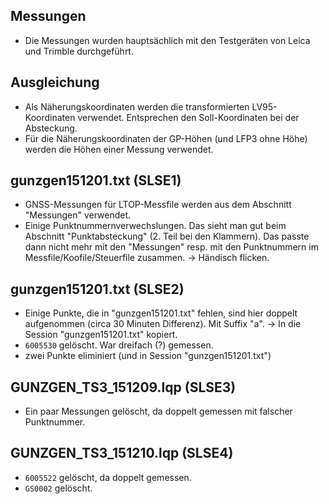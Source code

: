 Messungen
---------
* Die Messungen wurden hauptsächlich mit den Testgeräten von Leica und Trimble durchgeführt.

Ausgleichung
------------
* Als Näherungskoordinaten werden die transformierten LV95-Koordinaten verwendet. Entsprechen den Soll-Koordinaten bei der Absteckung.
* Für die Näherungskoordinaten der GP-Höhen (und LFP3 ohne Höhe) werden die Höhen einer Messung verwendet.


gunzgen151201.txt (SLSE1)
-------------------------
* GNSS-Messungen für LTOP-Messfile werden aus dem Abschnitt "Messungen" verwendet.
* Einige Punktnummernverwechslungen. Das sieht man gut beim Abschnitt "Punktabsteckung" (2. Teil bei den Klammern). Das passte dann nicht mehr mit den "Messungen" resp. mit den Punktnummern im Messfile/Koofile/Steuerfile zusammen. -> Händisch flicken. 

gunzgen151201.txt (SLSE2)
-------------------------
* Einige Punkte, die in "gunzgen151201.txt" fehlen, sind hier doppelt aufgenommen (circa 30 Minuten Differenz). Mit Suffix "a". -> In die Session "gunzgen151201.txt" kopiert.
* `6005530` gelöscht. War dreifach (?) gemessen.
* zwei Punkte eliminiert (und in Session "gunzgen151201.txt")
  
GUNZGEN_TS3_151209.lqp (SLSE3)
------------------------------
* Ein paar Messungen gelöscht, da doppelt gemessen mit falscher Punktnummer.

GUNZGEN_TS3_151210.lqp (SLSE4)
------------------------------
* `6005522` gelöscht, da doppelt gemessen.
* `GS0002` gelöscht.
